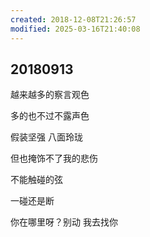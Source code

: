 ```yaml
---
created: 2018-12-08T21:26:57
modified: 2025-03-16T21:40:08
---
```


## 20180913

越来越多的察言观色

多的也不过不露声色

假装坚强 八面玲珑

但也掩饰不了我的悲伤

不能触碰的弦

一碰还是断

你在哪里呀？别动 我去找你
